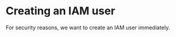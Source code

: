 # Creating an IAM user
For security reasons, we want to create an IAM user immediately.
<!--stackedit_data:
eyJoaXN0b3J5IjpbLTE0NjU1NDgwOTksMTUwNjU4OTE0N119
-->
